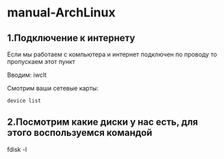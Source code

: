 # manual-ArchLinux
## 1.Подключение к интернету
Если мы работаем с компьютера и интернет подключен по проводу то пропускаем этот пункт
   
Вводим: iwclt

Смотрим ваши сетевые карты: 
```bash
device list
```

## 2.Посмотрим какие диски у нас есть, для этого воспользуемся командой

fdisk -l
